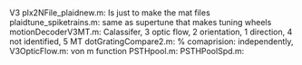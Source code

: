 # 
V3 plx2NFile_plaidnew.m: Is just to make the mat files 
plaidtune_spiketrains.m: same as supertune that makes tuning wheels
motionDecoderV3MT.m: Calassifer, 3 optic flow, 2 orientation, 1 direction, 4 not identified, 5 MT
dotGratingCompare2.m:  % comaprision: independently, 
V3OpticFlow.m: von m function
PSTHpool.m:
PSTHPoolSpd.m: 

